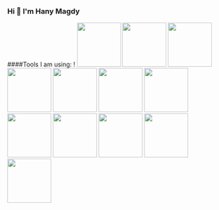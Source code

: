 ### Hi  👋 I'm Hany Magdy

<!--
**HanyMagdy25/HanyMagdy25** is a ✨ _special_ ✨ repository because its `README.md` (this file) appears on your GitHub profile.

Here are some ideas to get you started:
####Tools I am using:
- 🔭 I’m currently working on ...
- 🌱 I’m currently learning ...
- 👯 I’m looking to collaborate on ...
- 🤔 I’m looking for help with ...
- 💬 Ask me about ...
- 📫 How to reach me: ...
- 😄 Pronouns: ...
- ⚡ Fun fact: ...
-->
####Tools I am using:
!
<img src="https://user-images.githubusercontent.com/68616022/174585879-8a674b97-8dea-4aac-94f2-375b063cbb7f.png" width="100" height="100" />
<img src="https://user-images.githubusercontent.com/68616022/176978178-24ad8d28-5b05-4628-a025-ade651f7ebf5.png" width="100" height="100" />
<img src="https://user-images.githubusercontent.com/68616022/176978592-f7ecc607-44ad-4d17-b13e-e9f8ce676dc5.png" width="100" height="100" />
<img src="https://user-images.githubusercontent.com/68616022/176978639-8791990e-362a-429c-bb34-16c163aabd53.png" width="100" height="100" />
<img src="https://user-images.githubusercontent.com/68616022/176979301-13a73b24-0144-453a-83f7-8e85e2c6d543.png" width="100" height="100" />
<img src="https://user-images.githubusercontent.com/68616022/176978661-3f769068-d5d8-4407-862e-f0ff68cb4b9b.png" width="100" height="100" />
<img src="https://user-images.githubusercontent.com/68616022/176978947-73e11cf9-7b4b-4cde-86db-c27d4dea9f08.png" width="100" height="100" />
<img src="https://user-images.githubusercontent.com/68616022/176979012-0bc78ae6-8df0-4a68-97d4-b5c55f8c1fa7.png" width="100" height="100" />
<img src="https://user-images.githubusercontent.com/68616022/176979039-95fa54e4-589a-4579-9c1a-e1cb6d9164d2.png" width="100" height="100" />
<img src="https://user-images.githubusercontent.com/68616022/176979150-02909a91-3ac7-4a0c-9526-17c308e92102.png" width="100" height="100" />
<img src="https://user-images.githubusercontent.com/68616022/176979176-a0c207f2-4c98-4d28-9b57-ab041f6dae96.png" width="100" height="100" />
<img src="https://user-images.githubusercontent.com/68616022/176979218-bc140971-fe1a-4a08-80bc-45225693d8f6.png" width="100" height="100" />

